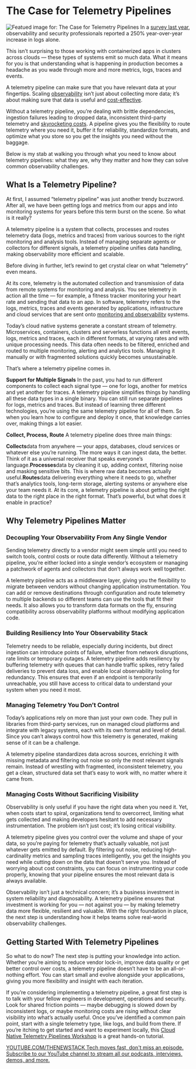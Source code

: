 # The Case for Telemetry Pipelines
![Featued image for: The Case for Telemetry Pipelines](https://cdn.thenewstack.io/media/2025/01/320af1bd-pipelines-1024x576.jpeg)
In a [survey last year](https://chronosphere.io/learn/observability-log-data-trends/), observability and security professionals reported a 250% year-over-year increase in logs alone.

This isn’t surprising to those working with containerized apps in clusters across clouds — these types of systems emit so much data. What it means for you is that understanding what is happening in production becomes a headache as you wade through more and more metrics, logs, traces and events.

A telemetry pipeline can make sure that you have relevant data at your fingertips. Scaling [observability](https://thenewstack.io/observability/) isn’t just about collecting more data; it’s about making sure that data is useful and [cost-effective](https://thenewstack.io/4-unexpected-costs-of-unreliable-observability/).

Without a telemetry pipeline, you’re dealing with brittle dependencies, ingestion failures leading to dropped data, inconsistent third-party telemetry and [skyrocketing costs](https://www.youtube.com/watch?v=UAxvLK_ZYYU). A pipeline gives you the flexibility to route telemetry where you need it, buffer it for reliability, standardize formats, and optimize what you store so you get the insights you need without the baggage.

Below is my stab at walking you through what you need to know about telemetry pipelines: what they are, why they matter and how they can solve common observability challenges.

## What Is a Telemetry Pipeline?
At first, I assumed “telemetry pipeline” was just another trendy buzzword. After all, we have been getting logs and metrics from our apps and into monitoring systems for years before this term burst on the scene. So what is it really?

A telemetry pipeline is a system that collects, processes and routes telemetry data (logs, metrics and traces) from various sources to the right monitoring and analysis tools. Instead of managing separate agents or collectors for different signals, a telemetry pipeline unifies data handling, making observability more efficient and scalable.

Before diving in further, let’s rewind to get crystal clear on what “telemetry” even means.

At its core, telemetry is the automated collection and transmission of data from remote systems for monitoring and analysis. You see telemetry in action all the time — for example, a fitness tracker monitoring your heart rate and sending that data to an app. In software, telemetry refers to the logs, metrics, traces and events generated by applications, infrastructure and cloud services that are sent onto [monitoring and observability](https://thenewstack.io/monitoring-vs-observability-whats-the-difference/) systems.

Today’s cloud native systems generate a constant stream of telemetry. Microservices, containers, clusters and serverless functions all emit events, logs, metrics and traces, each in different formats, at varying rates and with unique processing needs. This data often needs to be filtered, enriched and routed to multiple monitoring, alerting and analytics tools. Managing it manually or with fragmented solutions quickly becomes unsustainable.

That’s where a telemetry pipeline comes in.

**Support for Multiple Signals**
In the past, you had to run different components to collect each signal type — one for logs, another for metrics and yet another for traces. A telemetry pipeline simplifies things by handling all these data types in a single binary. You can still run separate pipelines for logs, metrics and traces. But instead of learning three different technologies, you’re using the same telemetry pipeline for all of them. So when you learn how to configure and deploy it once, that knowledge carries over, making things a lot easier.

**Collect, Process, Route**
A telemetry pipeline does three main things:

**Collects**data from anywhere — your apps, databases, cloud services or whatever else you’re running. The more ways it can ingest data, the better. Think of it as a universal receiver that speaks everyone’s language.**Processes**data by cleaning it up, adding context, filtering noise and masking sensitive bits. This is where raw data becomes actually useful.**Routes**data delivering everything where it needs to go, whether that’s analytics tools, long-term storage, alerting systems or anywhere else your team needs it.
At its core, a telemetry pipeline is about getting the right data to the right place in the right format. That’s powerful, but what does it enable in practice?

## Why Telemetry Pipelines Matter
### Decoupling Your Observability From Any Single Vendor
Sending telemetry directly to a vendor might seem simple until you need to switch tools, control costs or route data differently. Without a telemetry pipeline, you’re either locked into a single vendor’s ecosystem or managing a patchwork of agents and collectors that don’t always work well together.

A telemetry pipeline acts as a middleware layer, giving you the flexibility to migrate between vendors without changing application instrumentation. You can add or remove destinations through configuration and route telemetry to multiple backends so different teams can use the tools that fit their needs. It also allows you to transform data formats on the fly, ensuring compatibility across observability platforms without modifying application code.

### Building Resiliency Into Your Observability Stack
Telemetry needs to be reliable, especially during incidents, but direct ingestion can introduce points of failure, whether from network disruptions, rate limits or temporary outages. A telemetry pipeline adds resiliency by buffering telemetry with queues that can handle traffic spikes, retry failed deliveries to prevent data loss, and enable local observability tooling for redundancy. This ensures that even if an endpoint is temporarily unreachable, you still have access to critical data to understand your system when you need it most.

### Managing Telemetry You Don’t Control
Today’s applications rely on more than just your own code. They pull in libraries from third-party services, run on managed cloud platforms and integrate with legacy systems, each with its own format and level of detail. Since you can’t always control how this telemetry is generated, making sense of it can be a challenge.

A telemetry pipeline standardizes data across sources, enriching it with missing metadata and filtering out noise so only the most relevant signals remain. Instead of wrestling with fragmented, inconsistent telemetry, you get a clean, structured data set that’s easy to work with, no matter where it came from.

### Managing Costs Without Sacrificing Visibility
Observability is only useful if you have the right data when you need it. Yet, when costs start to spiral, organizations tend to overcorrect, limiting what gets collected and making developers hesitant to add necessary instrumentation. The problem isn’t just cost; it’s losing critical visibility.

A telemetry pipeline gives you control over the volume and shape of your data, so you’re paying for telemetry that’s actually valuable, not just whatever gets emitted by default. By filtering out noise, reducing high-cardinality metrics and sampling traces intelligently, you get the insights you need while cutting down on the data that doesn’t serve you. Instead of worrying about cost constraints, you can focus on instrumenting your code properly, knowing that your pipeline ensures the most relevant data is always available.

Observability isn’t just a technical concern; it’s a business investment in system reliability and diagnosability. A telemetry pipeline ensures that investment is working for you — not against you — by making telemetry data more flexible, resilient and valuable. With the right foundation in place, the next step is understanding how it helps teams solve real-world observability challenges.

## Getting Started With Telemetry Pipelines
So what to do now? The next step is putting your knowledge into action. Whether you’re aiming to reduce vendor lock-in, improve data quality or get better control over costs, a telemetry pipeline doesn’t have to be an all-or-nothing effort. You can start small and evolve alongside your applications, giving you more flexibility and insight with each iteration.

If you’re considering implementing a telemetry pipeline, a great first step is to talk with your fellow engineers in development, operations and security. Look for shared friction points — maybe debugging is slowed down by inconsistent logs, or maybe monitoring costs are rising without clear visibility into what’s actually useful. Once you’ve identified a common pain point, start with a single telemetry type, like logs, and build from there. If you’re itching to get started and want to experiment locally, this [Cloud Native Telemetry Pipelines Workshop](https://o11y-workshops.gitlab.io/workshop-fluentbit/) is a great hands-on tutorial.

[
YOUTUBE.COM/THENEWSTACK
Tech moves fast, don't miss an episode. Subscribe to our YouTube
channel to stream all our podcasts, interviews, demos, and more.
](https://youtube.com/thenewstack?sub_confirmation=1)